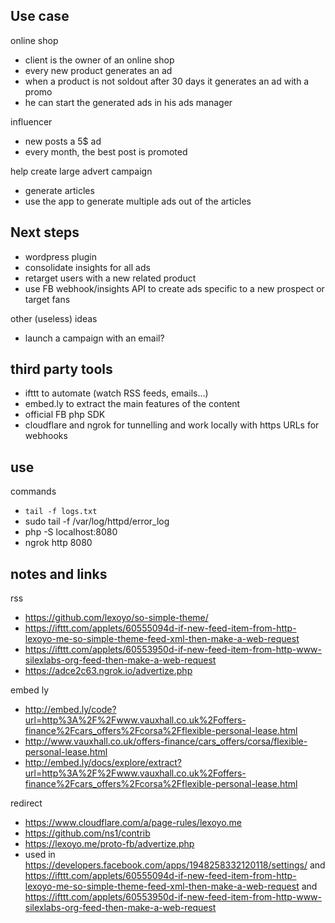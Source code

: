 

## Use case

online shop
* client is the owner of an online shop
* every new product generates an ad
* when a product is not soldout after 30 days it generates an ad with a promo
* he can start the generated ads in his ads manager

influencer
* new posts a 5$ ad
* every month, the best post is promoted 

help create large advert campaign
* generate articles
* use the app to generate multiple ads out of the articles


## Next steps

* wordpress plugin
* consolidate insights for all ads
* retarget users with a new related product
* use FB webhook/insights API to create ads specific to a new prospect or target fans

other (useless) ideas
* launch a campaign with an email?



## third party tools

* ifttt to automate (watch RSS feeds, emails...)
* embed.ly to extract the main features of the content
* official FB php SDK
* cloudflare and ngrok for tunnelling and work locally with https URLs for webhooks


## use

commands
* `tail -f logs.txt`
* sudo tail -f /var/log/httpd/error_log
* php -S localhost:8080
* ngrok http 8080

## notes and links

rss
* https://github.com/lexoyo/so-simple-theme/
* https://ifttt.com/applets/60555094d-if-new-feed-item-from-http-lexoyo-me-so-simple-theme-feed-xml-then-make-a-web-request
* https://ifttt.com/applets/60553950d-if-new-feed-item-from-http-www-silexlabs-org-feed-then-make-a-web-request
* https://adce2c63.ngrok.io/advertize.php

embed ly
* http://embed.ly/code?url=http%3A%2F%2Fwww.vauxhall.co.uk%2Foffers-finance%2Fcars_offers%2Fcorsa%2Fflexible-personal-lease.html
* http://www.vauxhall.co.uk/offers-finance/cars_offers/corsa/flexible-personal-lease.html
* http://embed.ly/docs/explore/extract?url=http%3A%2F%2Fwww.vauxhall.co.uk%2Foffers-finance%2Fcars_offers%2Fcorsa%2Fflexible-personal-lease.html

redirect
* https://www.cloudflare.com/a/page-rules/lexoyo.me
* https://github.com/ns1/contrib
* https://lexoyo.me/proto-fb/advertize.php
* used in https://developers.facebook.com/apps/1948258332120118/settings/ and https://ifttt.com/applets/60555094d-if-new-feed-item-from-http-lexoyo-me-so-simple-theme-feed-xml-then-make-a-web-request and https://ifttt.com/applets/60553950d-if-new-feed-item-from-http-www-silexlabs-org-feed-then-make-a-web-request


